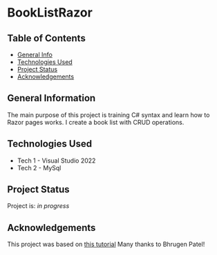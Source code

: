 # BookListRazor
## Table of Contents
* [General Info](#general-information)
* [Technologies Used](#technologies-used)
* [Project Status](#project-status)
* [Acknowledgements](#acknowledgements)

## General Information
The main purpose of this project is training C# syntax and learn how to Razor pages works.
I create a book list with CRUD operations.

## Technologies Used
- Tech 1 - Visual Studio 2022
- Tech 2 - MySql

## Project Status
Project is: _in progress_ 

## Acknowledgements
 This project was based on [this tutorial](https://www.youtube.com/watch?v=C5cnZ-gZy2I&t=9251s)
 Many thanks to Bhrugen Patel!
